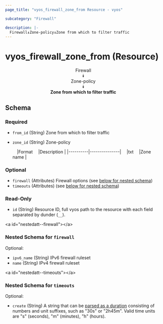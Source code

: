 ```yaml
---
page_title: "vyos_firewall_zone_from Resource - vyos"

subcategory: "Firewall"

description: |- 
  Firewall⯯Zone-policy⯯Zone from which to filter traffic
---
```


# vyos_firewall_zone_from (Resource)
<center>

Firewall  
⯯  
Zone-policy  
⯯  
**Zone from which to filter traffic**


</center>

## Schema

### Required

- `from_id` (String) Zone from which to filter traffic
- `zone_id` (String) Zone-policy

    &emsp;|Format  &emsp;|Description  |
    |----------|---------------|
    &emsp;|txt     &emsp;|Zone name    |

### Optional

- `firewall` (Attributes) Firewall options (see [below for nested schema](#nestedatt--firewall))
- `timeouts` (Attributes) (see [below for nested schema](#nestedatt--timeouts))

### Read-Only

- `id` (String) Resource ID, full vyos path to the resource with each field separated by dunder (`__`).

&lt;a id=&#34;nestedatt--firewall&#34;&gt;&lt;/a&gt;
### Nested Schema for `firewall`

Optional:

- `ipv6_name` (String) IPv6 firewall ruleset
- `name` (String) IPv4 firewall ruleset


&lt;a id=&#34;nestedatt--timeouts&#34;&gt;&lt;/a&gt;
### Nested Schema for `timeouts`

Optional:

- `create` (String) A string that can be [parsed as a duration](https://pkg.go.dev/time#ParseDuration) consisting of numbers and unit suffixes, such as &#34;30s&#34; or &#34;2h45m&#34;. Valid time units are &#34;s&#34; (seconds), &#34;m&#34; (minutes), &#34;h&#34; (hours).  
